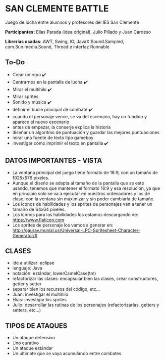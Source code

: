 # SAN CLEMENTE BATTLE

Juego de lucha entre alumnos y profesores del IES San Clemente

**Participantes:** Elías Parada (idea original), Julio Pillado y Juan Cardeso

**Librerías usadas:** AWT, Swing, IO, JavaX.Sound.Sampled, com.Sun.media.Sound, Thread e interfaz Runnable

## To-Do
- Crear un repo :heavy_check_mark:
- Centrarnos en la pantalla de lucha :heavy_check_mark:
- Mirar el multihilo :heavy_check_mark:
- Mirar sprites
- Sonido y música :heavy_check_mark:
- definir el bucle principal de combate :heavy_check_mark:
- cuando el personaje vence, se va del escenario, hay un fundido y aparece el nuevo escenario
- antes de empezar, la conserje explica la historia
- diseñar un algoritmo de puntuación y guardar las mejores puntuaciones
- mirar una fuente de texto tipo gameboy
- investigar cómo imprimir el texto en pantalla :heavy_check_mark:

## DATOS IMPORTANTES - VISTA

- La ventana principal del juego tiene formato de 16:9, con un tamaño de 1025x576 píxeles. 
- Aunque el diseño se adapta al tamaño de la pantalla que se esté usando, tenemos que mantener el formato 16:9 y esa resolución, ya que en principio solo se va a ejecutar en nuestros ordenadores y los de clase, con la ventana sin maximizar y sin poder cambiarla de tamaño.
- Los iconos de habilidades y los sprites de personajes van a tener un tamaño de 64x64 píxeles.
- Los iconos para las habilidades los estamos descargando de: https://www.flaticon.com
- Los sprites de personaje los vamos a generar en: http://gaurav.munjal.us/Universal-LPC-Spritesheet-Character-Generator/#

## CLASES
- ide a utilizar: eclipse
- lenguaje: Java
- notación: estándar, lowerCamelCase(tm)
- refactorizar las clases: encapsular bien las clases, crear constructores, getter y setter
- separar bien los recursos del código, etc...
- Juan: investigar el multihilo
- Elías: investigar los sprites
- Julio: desarrollar las rutinas de los personajes (refactorizarlas, getters y setters, etc...)

## TIPOS DE ATAQUES
- Un ataque defensivo
- Uno curativo
- Un ataque estándar
- Un ultimate que se vaya acumulando entre combates
